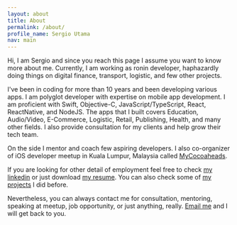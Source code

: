 ```yaml
---
layout: about
title: About
permalink: /about/
profile_name: Sergio Utama
nav: main
---
```


Hi, I am Sergio and since you reach this page I assume you want to know more about me. Currently, I am working as ronin developer, haphazardly doing things on digital finance, transport, logistic, and few other projects.

I've been in coding for more than 10 years and been developing various apps. I am polyglot developer with expertise on mobile app development. I am proficient with Swift, Objective-C, JavaScript/TypeScript, React, ReactNative, and NodeJS. The apps that I built covers Education, Audio/Video, E-Commerce, Logistic, Retail, Publishing, Health, and many other fields. I also provide consultation for my clients and help grow their tech team.

On the side I mentor and coach few aspiring developers. I also co-organizer of iOS developer meetup in Kuala Lumpur, Malaysia called [MyCocoaheads](https://www.facebook.com/groups/mycocoaheads/). 

If you are looking for other detail of employment feel free to check [my linkedin](https://my.linkedin.com/in/sergioutama) or just download [my resume](https://www.dropbox.com/s/8se9468e9835kf6/resume%20-%20sergio%202020.pdf?dl=0). You can also check some of [my projects](/projects) I did before.

Nevertheless, you can always contact me for consultation, mentoring, speaking at meetup, job opportunity, or just anything, really. [Email me](mailto:sergioutama@gmail.com) and I will get back to you.
